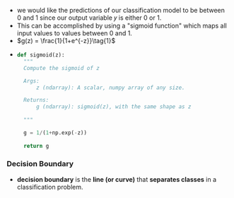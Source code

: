 - we would like the predictions of our classification model to be between 0 and 1 since our output variable 𝑦 is either 0 or 1.
- This can be accomplished by using a "sigmoid function" which maps all input values to values between 0 and 1.
- $g(z) = \frac{1}{1+e^{-z}}\tag{1}$
- ```python
  def sigmoid(z):
    """
    Compute the sigmoid of z

    Args:
        z (ndarray): A scalar, numpy array of any size.

    Returns:
        g (ndarray): sigmoid(z), with the same shape as z
         
    """

    g = 1/(1+np.exp(-z))
   
    return g
  ```


### Decision Boundary
- **decision boundary** is the **line (or curve)** that **separates classes** in a classification problem.